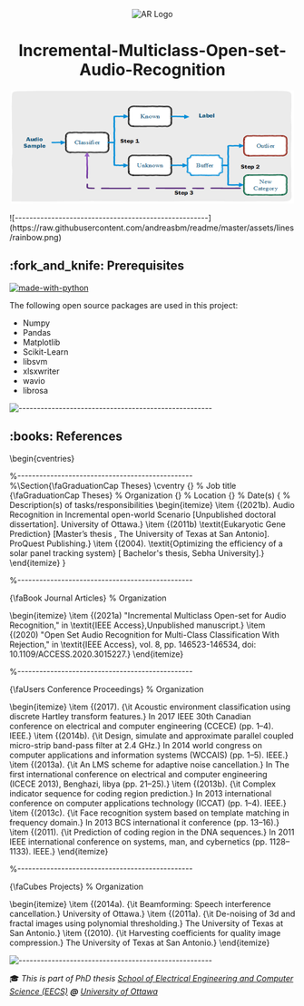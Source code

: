 <p align="center"> 
  <img src="https://miro.medium.com/max/1400/1*LMeN7c8posQaB9PuPh5kCA.png" alt="AR Logo" width="120px" height="80px">
</p>
<h1 align="center"> 
Incremental-Multiclass-Open-set-Audio-Recognition </h1>

<p align="center"> 
  <img src="https://github.com/hjleed/Incremental-Multiclass-Open-set-Audio-Recognition/blob/main/Diagram_fig2.png" alt="Diagram" width="500px" height="200px">
</p>
![-----------------------------------------------------](https://raw.githubusercontent.com/andreasbm/readme/master/assets/lines/rainbow.png)
<!-- PREREQUISITES -->
<h2 id="prerequisites"> :fork_and_knife: Prerequisites</h2>

[![made-with-python](https://img.shields.io/badge/Made%20with-Python-1f425f.svg)](https://www.python.org/) <br>

<!--This project is written in Python programming language. <br>-->
The following open source packages are used in this project:
* Numpy
* Pandas
* Matplotlib
* Scikit-Learn
* libsvm
* xlsxwriter
* wavio
* librosa

![-----------------------------------------------------](https://raw.githubusercontent.com/andreasbm/readme/master/assets/lines/rainbow.png)

<!-- REFERENCES -->
<h2 id="references"> :books: References</h2>
\begin{cventries}

%------------------------------------------------
%\Section{\faGraduationCap   Theses}
\cventry
{} % Job title
{\faGraduationCap   Theses} % Organization
{} % Location
{} % Date(s)
{ % Description(s) of tasks/responsibilities
\begin{itemize}
\item {(2021b). Audio Recognition in Incremental open-world Scenario [Unpublished doctoral dissertation]. University of Ottawa.}
\item {(2011b) \textit{Eukaryotic Gene Prediction} [Master’s thesis , The University of Texas at San Antonio]. ProQuest Publishing.}
\item {(2004). \textit{Optimizing the efficiency of a solar panel tracking system}  [ Bachelor's thesis, Sebha University].}
\end{itemize}
}

%------------------------------------------------    

{\faBook Journal Articles} % Organization


\begin{itemize}
    \item {(2021a) "Incremental Multiclass Open-set for Audio Recognition," in \textit{IEEE Access},Unpublished manuscript.}
    \item {(2020) "Open Set Audio Recognition for Multi-Class Classification With Rejection," in \textit{IEEE Access}, vol. 8, pp. 146523-146534, doi: 10.1109/ACCESS.2020.3015227.}
\end{itemize}

%------------------------------------------------


{\faUsers Conference Proceedings} % Organization


\begin{itemize}
    \item {(2017). {\it Acoustic environment classification using discrete Hartley transform features.} In 2017 IEEE 30th Canadian conference on electrical and computer engineering (CCECE) (pp. 1–4). IEEE.}
    \item {(2014b). {\it Design, simulate and approximate parallel coupled micro-strip band-pass filter at 2.4 GHz.} In 2014 world congress on computer applications and information systems (WCCAIS) (pp. 1–5). IEEE.}
    \item {(2013a). {\it An LMS scheme for adaptive noise cancellation.} In The first international conference on electrical and computer engineering (ICECE 2013), Benghazi, libya (pp. 21–25).}
     \item {(2013b). {\it Complex indicator sequence for coding region prediction.} In 2013 international conference on computer applications technology (ICCAT) (pp. 1–4). IEEE.}
     \item {(2013c). {\it Face recognition system based on template matching in frequency domain.} In 2013 BCS international it conference (pp. 13–16).}
     \item {(2011). {\it Prediction of coding region in the DNA sequences.} In 2011 IEEE international conference on systems, man, and cybernetics (pp. 1128–1133). IEEE.}
\end{itemize}

%------------------------------------------------

{\faCubes Projects} % Organization

\begin{itemize}
    \item {(2014a). {\it Beamforming: Speech interference cancellation.} University of Ottawa.}
    \item {(2011a). {\it De-noising of 3d and fractal images using polynomial thresholding.} The University of Texas at San Antonio.}
    \item {(2010). {\it Harvesting coefficients for quality image compression.} The University of Texas at San Antonio.}
\end{itemize}


![-----------------------------------------------------](https://raw.githubusercontent.com/andreasbm/readme/master/assets/lines/rainbow.png)

<!-- CONTRIBUTORS -->
  :mortar_board: <i>This is part of PhD thesis <a href="https://engineering.uottawa.ca/school-EECS">School of Electrical Engineering and Computer Science (EECS)</a> <b>@</b> <a href="https://www2.uottawa.ca/en">University of Ottawa</a></i> <br> <br>
